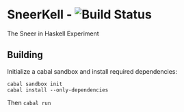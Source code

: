 # SneerKell - ![Build Status](https://travis-ci.org/bamboo/sneerkell.svg)

The Sneer in Haskell Experiment

## Building

Initialize a cabal sandbox and install required
dependencies:

```
cabal sandbox init
cabal install --only-dependencies
```

Then ```cabal run``` 
